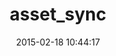 ---
layout: post
title:  "asset_sync"
repo:   "rumblelabs/asset_sync"
date:   2015-02-18 10:44:17
gemurl: https://github.com/rumblelabs/asset_sync
---
